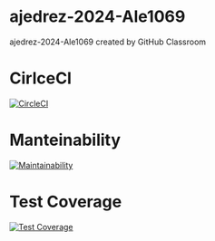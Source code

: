 # ajedrez-2024-Ale1069
ajedrez-2024-Ale1069 created by GitHub Classroom

# CirlceCI
[![CircleCI](https://dl.circleci.com/status-badge/img/gh/um-computacion-tm/ajedrez-2024-Ale1069/tree/main.svg?style=svg)](https://dl.circleci.com/status-badge/redirect/gh/um-computacion-tm/ajedrez-2024-Ale1069/tree/main)

# Manteinability
[![Maintainability](https://api.codeclimate.com/v1/badges/4b1387fb86c9598240fd/maintainability)](https://codeclimate.com/github/um-computacion-tm/ajedrez-2024-Ale1069/maintainability)

# Test Coverage
[![Test Coverage](https://api.codeclimate.com/v1/badges/4b1387fb86c9598240fd/test_coverage)](https://codeclimate.com/github/um-computacion-tm/ajedrez-2024-Ale1069/test_coverage)